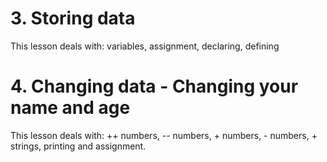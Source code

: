 
# 3. Storing data

This lesson deals with: variables, assignment, declaring, defining

# 4. Changing data - Changing your name and age

This lesson deals with: ++ numbers, -- numbers, + numbers, - numbers, + strings, printing and assignment.
